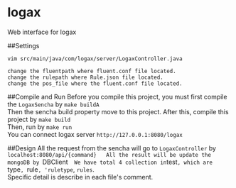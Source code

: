 # logax

Web interface for logax

##Settings
```
vim src/main/java/com/logax/server/LogaxController.java

change the fluentpath where fluent.conf file located.
change the rulepath where Rule.json file located.
change the pos_file where the fluent.conf file located.
```

##Compile and Run
Before you compile this project, you must first compile the `LogaxSencha` by `make buildA`  
Then the sencha build property move to this project. After this, compile this project by
`make build`  
Then, run by
`make run`  
You can connect logax server `http://127.0.0.1:8080/logax`

##Design
All the request from the sencha will go to `LogaxController` by `localhost:8080/api/{command}  
All the result will be update the mongoDB by `DBClient`  
We have total 4 collection in `test`, which are `type`, `rule`, 'ruletype`, `rules`.  
Specific detail is describe in each file's comment.
